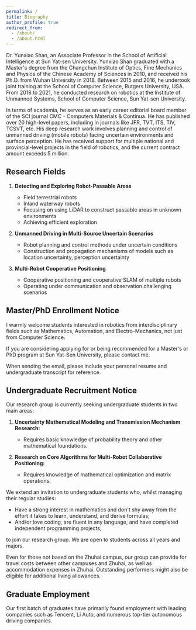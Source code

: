 ```yaml
---
permalink: /
title: Biography
author_profile: true
redirect_from: 
  - /about/
  - /about.html
---
```

Dr. Yunxiao Shan, an Associate Professor in the School of Artificial Intelligence at Sun Yat-sen University. 
Yunxiao Shan graduated with a Master's degree from the Changchun Institute of Optics, Fine Mechanics and Physics of the Chinese Academy of Sciences in 2010, and received his Ph.D. from Wuhan University in 2018. Between 2015 and 2016, he undertook joint training at the School of Computer Science, Rutgers University, USA. From 2018 to 2021, he conducted research on robotics at the Institute of Unmanned Systems, School of Computer Science, Sun Yat-sen University.

In terms of academia, he serves as an early career editorial board member of the SCI journal CMC - Computers Materials & Continua. He has published over 20 high-level papers, including in journals like JFR, TVT, ITS, TIV, TCSVT, etc. His deep research work involves planning and control of unmanned driving (mobile robots) facing uncertain environments and surface perception. He has received support for multiple national and provincial-level projects in the field of robotics, and the current contract amount exceeds 5 million.

## Research Fields

1. **Detecting and Exploring Robot-Passable Areas**
   - Field terrestrial robots
   - Inland waterway robots
   - Focusing on using LiDAR to construct passable areas in unknown environments
   - Achieving efficient exploration

2. **Unmanned Driving in Multi-Source Uncertain Scenarios**
   - Robot planning and control methods under uncertain conditions
   - Construction and propagation mechanisms of models such as location uncertainty, perception uncertainty

3. **Multi-Robot Cooperative Positioning**
   - Cooperative positioning and cooperative SLAM of multiple robots
   - Operating under communication and observation challenging scenarios

## Master/PhD Enrollment Notice

I warmly welcome students interested in robotics from interdisciplinary fields such as Mathematics, Automation, and Electro-Mechanics, not just from Computer Science. 

If you are considering applying for or being recommended for a Master's or PhD program at Sun Yat-Sen University, please contact me. 

When sending the email, please include your personal resume and undergraduate transcript for reference. 

## Undergraduate Recruitment Notice

Our research group is currently seeking undergraduate students in two main areas: 

1. **Uncertainty Mathematical Modeling and Transmission Mechanism Research:**
    - Requires basic knowledge of probability theory and other mathematical foundations.

2. **Research on Core Algorithms for Multi-Robot Collaborative Positioning:**
    - Requires knowledge of mathematical optimization and matrix operations.

We extend an invitation to undergraduate students who, whilst managing their regular studies:

- Have a strong interest in mathematics and don't shy away from the effort it takes to learn, understand, and derive formulas;
- And/or love coding, are fluent in any language, and have completed independent programming projects;

to join our research group. We are open to students across all years and majors. 

Even for those not based on the Zhuhai campus, our group can provide for travel costs between other campuses and Zhuhai, as well as accommodation expenses in Zhuhai. Outstanding performers might also be eligible for additional living allowances.

## Graduate Employment
Our first batch of graduates have primarily found employment with leading companies such as Tencent, Li Auto, and numerous top-tier autonomous driving companies.

